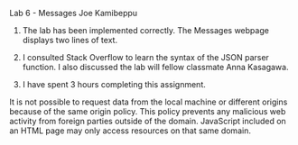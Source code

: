 Lab 6 - Messages
Joe Kamibeppu

1. The lab has been implemented correctly. The Messages webpage displays two lines of text.

2. I consulted Stack Overflow to learn the syntax of the JSON parser function. I also discussed the lab will fellow classmate Anna Kasagawa.

3. I have spent 3 hours completing this assignment.

It is not possible to request data from the local machine or different origins because of the same origin policy. This policy prevents any malicious web activity from foreign parties outside of the domain. JavaScript included on an HTML page may only access resources on that same domain.
